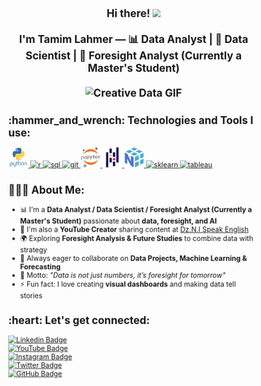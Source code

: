 <h2 align="center">
 <abc>
  <br>Hi there! <img src="https://media.giphy.com/media/hvRJCLFzcasrR4ia7z/giphy.gif" width="40"><br>
  <br> I'm <b>Tamim Lahmer</b> — 📊 Data Analyst | 🤖 Data Scientist | 🔮 Foresight Analyst (Currently a Master's Student)<br>
  <br>
    <!-- Beautiful animated banner GIF -->
    <img src="https://media.giphy.com/media/f3iwJFOVOwuy7K6FFw/giphy.gif" alt="Creative Data GIF" width="600">
 </abc>
</h2> 

<h2 align="left">:hammer_and_wrench: Technologies and Tools I use:</h2>
<p align="left">
    <a href="https://www.python.org/" target="_blank"> <img src="https://raw.githubusercontent.com/devicons/devicon/master/icons/python/python-original-wordmark.svg" alt="python" width="40" height="40"/> </a>
    <a href="https://www.r-project.org/" target="_blank"> <img src="https://www.r-project.org/logo/Rlogo.svg" alt="r" width="40" height="40"/> </a>
    <a href="https://www.w3schools.com/sql/" target="_blank"> <img src="https://www.svgrepo.com/show/331760/sql-database-generic.svg" alt="sql" width="40" height="40"/> </a>
    <a href="https://git-scm.com/" target="_blank"> <img src="https://www.vectorlogo.zone/logos/git-scm/git-scm-icon.svg" alt="git" width="40" height="40"/> </a>
    <a href="https://jupyter.org/" target="_blank"> <img src="https://raw.githubusercontent.com/devicons/devicon/master/icons/jupyter/jupyter-original-wordmark.svg" alt="jupyter" width="40" height="40"/> </a>
    <a href="https://pandas.pydata.org/" target="_blank"> <img src="https://raw.githubusercontent.com/devicons/devicon/master/icons/pandas/pandas-original.svg" alt="pandas" width="40" height="40"/> </a>
    <a href="https://numpy.org/" target="_blank"> <img src="https://raw.githubusercontent.com/devicons/devicon/master/icons/numpy/numpy-original.svg" alt="numpy" width="40" height="40"/> </a>
    <a href="https://scikit-learn.org/" target="_blank"> <img src="https://upload.wikimedia.org/wikipedia/commons/0/05/Scikit_learn_logo_small.svg" alt="sklearn" width="40" height="40"/> </a>
    <a href="https://www.tableau.com/" target="_blank"> <img src="https://cdn.worldvectorlogo.com/logos/tableau-software.svg" alt="tableau" width="40" height="40"/> </a>
</p>

<h2 align="left">👨🏻‍💻 About Me:</h2>

- 📊 I'm a **Data Analyst / Data Scientist / Foresight Analyst (Currently a Master's Student)** passionate about **data, foresight, and AI**  
- 🎥 I'm also a **YouTube Creator** sharing content at [Dz.N.I Speak English](http://www.youtube.com/@Dz.N.I.Speak.English.446)  
- 🌍 Exploring **Foresight Analysis & Future Studies** to combine data with strategy  
- 🚀 Always eager to collaborate on **Data Projects, Machine Learning & Forecasting**  
- 🧠 Motto: *"Data is not just numbers, it’s foresight for tomorrow"*  
- ⚡ Fun fact: I love creating **visual dashboards** and making data tell stories  

<h2 align="left">:heart: Let's get connected:</h2>

[![Linkedin Badge](https://img.shields.io/badge/-Tamim%20Lahmer-blue?style=flat-square&logo=Linkedin&logoColor=white&link=https://www.linkedin.com/in/lahmer-tamim-82342a341)](https://www.linkedin.com/in/lahmer-tamim-82342a341)  
[![YouTube Badge](https://img.shields.io/badge/-Dz.N.I%20Speak%20English-red?style=flat-square&logo=youtube&logoColor=white&link=http://www.youtube.com/@Dz.N.I.Speak.English.446)](http://www.youtube.com/@Dz.N.I.Speak.English.446)  
[![Instagram Badge](https://img.shields.io/badge/-@tamimlahmer00-D7008A?style=flat-square&logo=Instagram&logoColor=white&link=https://www.instagram.com/tamimlahmer00?igsh=MWh6NDFpNGd2NXlmOA==)](https://www.instagram.com/tamimlahmer00?igsh=MWh6NDFpNGd2NXlmOA==)  
[![Twitter Badge](https://img.shields.io/badge/-@LhmrTmym22112-1ca0f1?style=flat-square&logo=twitter&logoColor=white&link=https://x.com/LhmrTmym22112)](https://x.com/LhmrTmym22112)  
[![GitHub Badge](https://img.shields.io/badge/-Tamim%20Lahmer-black?style=flat-square&logo=github&logoColor=white&link=https://github.com/yourusername)](https://github.com/yourusername)  


